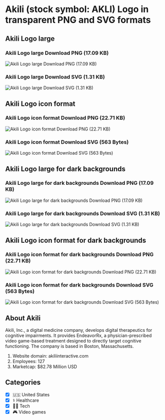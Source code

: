 # Akili (stock symbol: AKLI) Logo in transparent PNG and SVG formats

## Akili Logo large

### Akili Logo large Download PNG (17.09 KB)

![Akili Logo large Download PNG (17.09 KB)](/img/orig/AKLI_BIG-702b7de4.png)

### Akili Logo large Download SVG (1.31 KB)

![Akili Logo large Download SVG (1.31 KB)](/img/orig/AKLI_BIG-fc50a922.svg)

## Akili Logo icon format

### Akili Logo icon format Download PNG (22.71 KB)

![Akili Logo icon format Download PNG (22.71 KB)](/img/orig/AKLI-3b9e9ca9.png)

### Akili Logo icon format Download SVG (563 Bytes)

![Akili Logo icon format Download SVG (563 Bytes)](/img/orig/AKLI-9c8d19a7.svg)

## Akili Logo large for dark backgrounds

### Akili Logo large for dark backgrounds Download PNG (17.09 KB)

![Akili Logo large for dark backgrounds Download PNG (17.09 KB)](/img/orig/AKLI_BIG.D-f2c346df.png)

### Akili Logo large for dark backgrounds Download SVG (1.31 KB)

![Akili Logo large for dark backgrounds Download SVG (1.31 KB)](/img/orig/AKLI_BIG.D-e19c2f57.svg)

## Akili Logo icon format for dark backgrounds

### Akili Logo icon format for dark backgrounds Download PNG (22.71 KB)

![Akili Logo icon format for dark backgrounds Download PNG (22.71 KB)](/img/orig/AKLI.D-ebf3a93f.png)

### Akili Logo icon format for dark backgrounds Download SVG (563 Bytes)

![Akili Logo icon format for dark backgrounds Download SVG (563 Bytes)](/img/orig/AKLI.D-95f34f07.svg)

## About Akili

Akili, Inc., a digital medicine company, develops digital therapeutics for cognitive impairments. It provides EndeavorRx, a physician-prescribed video game-based treatment designed to directly target cognitive functioning. The company is based in Boston, Massachusetts.

1. Website domain: akiliinteractive.com
2. Employees: 127
3. Marketcap: $82.78 Million USD


## Categories
- [x] 🇺🇸 United States
- [x] ⚕️ Healthcare
- [x] 👩‍💻 Tech
- [x] 🎮 Video games
